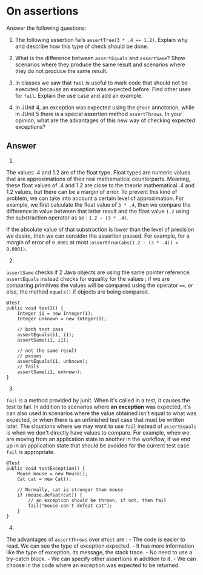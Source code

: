 # On assertions

Answer the following questions:

1. The following assertion fails `assertTrue(3 * .4 == 1.2)`. Explain why and describe how this type of check should be done.

2. What is the difference between `assertEquals` and `assertSame`? Show scenarios where they produce the same result and scenarios where they do not produce the same result.

3. In classes we saw that `fail` is useful to mark code that should not be executed because an exception was expected before. Find other uses for `fail`. Explain the use case and add an example.

4. In JUnit 4, an exception was expected using the `@Test` annotation, while in JUnit 5 there is a special assertion method `assertThrows`. In your opinion, what are the advantages of this new way of checking expected exceptions?

## Answer
1.
The values .4 and 1.2 are of the float type. Float types are numeric values that are approximations of their real mathematical counterparts. Meaning, these float values of .4 and 1.2 are close to the theoric mathematical .4 and 1.2 values, but there can be a margin of error.
To prevent this kind of problem, we can take into account a certain level of approximation.
For example, we first calculate the float value of `3 * .4`, then we compare the difference in value between that latter result and the float value `1.2` using the substraction operator as so : `1.2 - (3 * .4)`.

If the absolute value of that substraction is lower than the level of precision we desire, then we can consider the assertion passed.
For example, for a margin of error of `0.0001` at most :`assertTrue(abs(1.2 - (3 * .4)) < 0.0001)`.

2.
`assertSame` checks if 2 Java objects are using the same pointer reference. `assertEquals` instead checks for equality for the values ; if we are comparing primitives the values will be compared using the operator `==`, or else, the method `equals()` if objects are being compared.
```
@Test
public void test1() {
	Integer i1 = new Integer(1);
	Integer unknown = new Integer(1);

	// both test pass
	assertEquals(i1, i1);
	assertSame(i1, i1);

	// not the same result
	// passes
	assertEquals(i1, unknown);
	// fails
	assertSame(i1, unknown);
}
```

3.
`fail` is a method provided by junit. When it's called in a test, it causes the test to fail. In addition to scenarios where **an exception** was expected, it's can also used in scenarios where the value obtained isn't equal to what was expected, or when there is an unfinished test case that must be written later. The situations where we may want to use `fail` instead of `assertEquals` is when we don't directly have values to compare. For example, when we are moving from an application state to another in the workflow, if we end up in an application state that should be avoided for the current test case `fail` is appropriate.
```
@Test
public void testException() {
	Mouse mouse = new Mouse();
	Cat cat = new Cat();

	// Normally, cat is stronger than mouse
	if (mouse.defeat(cat)) {
		// an exception should be thrown, if not, then fail
		fail("mouse can't defeat cat");
	}
}
```

4.
The advantages of `assertThrows` over `@Test` are :
	- The code is easier to read. We can see the type of exception expected.
	- It has more information like the type of exception, its message, the stack trace.
	- No need to use a try-catch block.
	- We can specify other assertions in addition to it.
	- We can choose in the code where an exception was expected to be returned.
